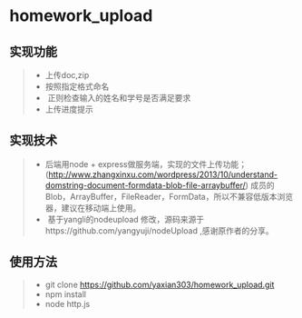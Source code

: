 # homework_upload

## 实现功能
> *  上传doc,zip
> *  按照指定格式命名
> *  正则检查输入的姓名和学号是否满足要求
> *  上传进度提示

## 实现技术

> *  后端用node + express做服务端，实现的文件上传功能；
(http://www.zhangxinxu.com/wordpress/2013/10/understand-domstring-document-formdata-blob-file-arraybuffer/) 成员的Blob，ArrayBuffer，FileReader，FormData，所以不兼容低版本浏览器，建议在移动端上使用。
> *  基于yangli的nodeupload 修改，源码来源于https://github.com/yangyuji/nodeUpload ,感谢原作者的分享。

## 使用方法
> *  git clone https://github.com/yaxian303/homework_upload.git
> *  npm install
> *  node http.js
